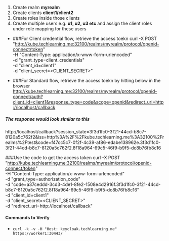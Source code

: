 

1. Create realm **myrealm**
2. Create clients **client1/client2**
3. Create roles inside those clients
4. Create multiple users e.g. **u1, u2, u3 etc** and assign the client roles under role mapping for these users


- ###For Client credential flow, retrieve the access toekn
curl -X POST "http://kube.techlearning.me:32100/realms/myrealm/protocol/openid-connect/token" \
-H "Content-Type: application/x-www-form-urlencoded" \
-d "grant_type=client_credentials" \
-d "client_id=client1" \
-d "client_secret=<CLIENT_SECRET>"



- ###For Standard flow, retrieve the access toekn by hitting below in the browser
http://kube.techlearning.me:32100/realms/myrealm/protocol/openid-connect/auth?client_id=client1&response_type=code&scope=openid&redirect_uri=http://localhost/callback


##### The response would look similar to this
http://localhost/callback?session_state=3f3d1fc0-3f21-44cd-b8c7-8120a5c762f2&iss=http%3A%2F%2Fkube.techlearning.me%3A32100%2Frealms%2Ftest&code=f47cc5c7-0f2f-4c39-af86-edabe138962e.3f3d1fc0-3f21-44cd-b8c7-8120a5c762f2.8f18a964-69c5-46f9-b9f5-dc8b76fb8c16





###Use the code to get the access token
curl -X POST "http://kube.techlearning.me:32100/realms/myrealm/protocol/openid-connect/token" \
-H "Content-Type: application/x-www-form-urlencoded" \
-d "grant_type=authorization_code" \
-d "code=a37ceddd-3cd3-4de1-8fe2-1508e4d2916f.3f3d1fc0-3f21-44cd-b8c7-8120a5c762f2.8f18a964-69c5-46f9-b9f5-dc8b76fb8c16" \
-d "client_id=client1" \
-d "client_secret=<CLIENT_SECRET>" \
-d "redirect_uri=http://localhost/callback"


#### Commands to Verify
- ``curl -k -v -H "Host: keycloak.techlearning.me" https://worker1:30443/``

